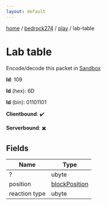 ```yaml
---
layout: default
---
```


[home](/)  /  [bedrock274](/protocol/bedrock274)  /  [play](/protocol/bedrock274/play)  /  lab-table

# Lab table

Encode/decode this packet in [Sandbox](../../../sandbox/bedrock274#Play.LabTable)

**Id**: 109

**Id** (hex): 6D

**Id** (bin): 01101101

**Clientbound**: ✔️

**Serverbound**: ✖️

## Fields

Name | Type
---|---
? | ubyte
position | [blockPosition](/protocol/bedrock274/types/block-position)
reaction type | ubyte
